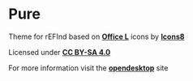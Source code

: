 # Pure

Theme for rEFInd based on **[Office L](https://icons8.com/icon/set/officel "Office L")** icons by **[Icons8](https://icons8.com/icons)**

Licensed under **[CC BY-SA 4.0](https://github.com/mcder3/Pure/tree/master/LICENSE.md "CC BY-SA 4.0")**

For more information visit the **[opendesktop]("opendesktop")** site

